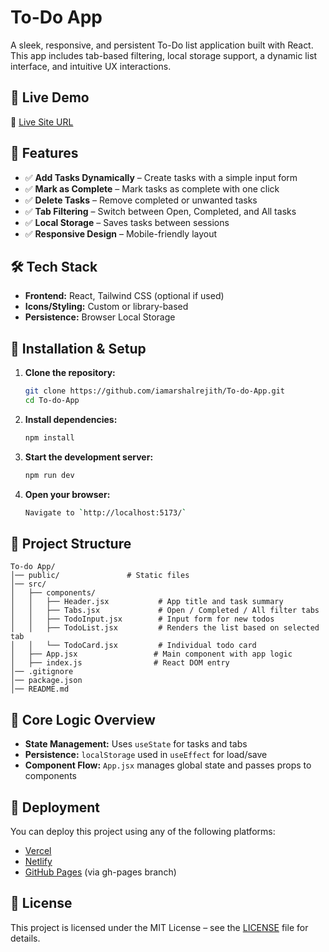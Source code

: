 # To-Do App

A sleek, responsive, and persistent To-Do list application built with React. This app includes tab-based filtering, local storage support, a dynamic list interface, and intuitive UX interactions.

## 🚀 Live Demo

🔗 [Live Site URL](https://to-do-app-sand-three-30.vercel.app/)  


## 📌 Features

- ✅ **Add Tasks Dynamically** – Create tasks with a simple input form
- ✅ **Mark as Complete** – Mark tasks as complete with one click  
- ✅ **Delete Tasks** – Remove completed or unwanted tasks
- ✅ **Tab Filtering** – Switch between Open, Completed, and All tasks
- ✅ **Local Storage** – Saves tasks between sessions
- ✅ **Responsive Design** – Mobile-friendly layout

## 🛠 Tech Stack

- **Frontend:** React, Tailwind CSS (optional if used)
- **Icons/Styling:** Custom or library-based
- **Persistence:** Browser Local Storage

## 📂 Installation & Setup

1. **Clone the repository:**
   ```sh
   git clone https://github.com/iamarshalrejith/To-do-App.git
   cd To-do-App
   ```


3. **Install dependencies:**
     ```sh
     npm install
   ```
   

4. **Start the development server:**
    ```sh
    npm run dev
   ```
  

5. **Open your browser:**
     ```sh
     Navigate to `http://localhost:5173/`
   ```
  

## 📂 Project Structure
```
To-do App/
│── public/               # Static files
│── src/
│   ├── components/       
│   │   ├── Header.jsx           # App title and task summary
│   │   ├── Tabs.jsx             # Open / Completed / All filter tabs
│   │   ├── TodoInput.jsx        # Input form for new todos
│   │   ├── TodoList.jsx         # Renders the list based on selected tab
│   │   └── TodoCard.jsx         # Individual todo card
│   ├── App.jsx                 # Main component with app logic
│   ├── index.js                # React DOM entry
│── .gitignore
│── package.json
│── README.md
```

## 🔧 Core Logic Overview

- **State Management:** Uses `useState` for tasks and tabs
- **Persistence:** `localStorage` used in `useEffect` for load/save
- **Component Flow:** `App.jsx` manages global state and passes props to components

## 🚀 Deployment

You can deploy this project using any of the following platforms:

- [Vercel](https://vercel.com/)
- [Netlify](https://netlify.com/)
- [GitHub Pages](https://pages.github.com/) (via gh-pages branch)

## 📜 License

This project is licensed under the MIT License – see the [LICENSE](LICENSE) file for details.

